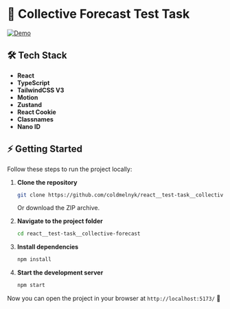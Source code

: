 # 🚀 Collective Forecast Test Task

[![Demo](https://img.shields.io/badge/DEMO-LINK-blue?style=for-the-badge)](https://coldmelnyk.github.io/react__test-task__collective-forecast/)

## 🛠 Tech Stack

- **React**
- **TypeScript**
- **TailwindCSS V3**
- **Motion**
- **Zustand**
- **React Cookie**
- **Classnames**
- **Nano ID**

## ⚡ Getting Started

Follow these steps to run the project locally:

1. **Clone the repository**

   ```sh
   git clone https://github.com/coldmelnyk/react__test-task__collective-forecast.git
   ```

   Or download the ZIP archive.

2. **Navigate to the project folder**

   ```sh
   cd react__test-task__collective-forecast
   ```

3. **Install dependencies**

   ```sh
   npm install
   ```

4. **Start the development server**
   ```sh
   npm start
   ```

Now you can open the project in your browser at `http://localhost:5173/` 🚀
